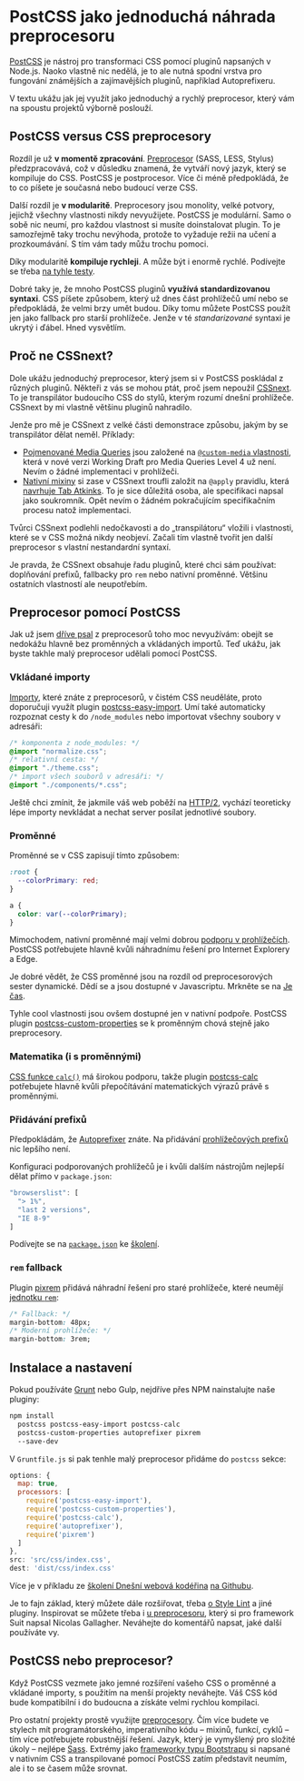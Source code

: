 # PostCSS jako jednoduchá náhrada preprocesoru

[PostCSS](http://postcss.org/) je nástroj pro transformaci CSS pomocí pluginů napsaných v Node.js. Naoko vlastně nic nedělá, je to ale nutná spodní vrstva pro fungování známějších a zajímavějších pluginů, například Autoprefixeru. 

V textu ukážu jak jej využít jako jednoduchý a rychlý preprocesor, který vám na spoustu projektů výborně poslouží. 


## PostCSS versus CSS preprocesory

Rozdíl je už **v momentě zpracování**. [Preprocesor](https://www.vzhurudolu.cz/blog/12-css-preprocesory-1) (SASS, LESS, Stylus) předzpracovává, což v důsledku znamená, že vytváří nový jazyk, který se kompiluje do CSS. PostCSS je postprocesor. Více či méně předpokládá, že to co píšete je současná nebo budoucí verze CSS.

Další rozdíl je **v modularitě**. Preprocesory jsou monolity, velké potvory, jejichž všechny vlastnosti nikdy nevyužijete. PostCSS je modulární. Samo o sobě nic neumí, pro každou vlastnost si musíte doinstalovat plugin. To je samozřejmě taky trochu nevýhoda, protože to vyžaduje režii na učení a prozkoumávání. S tím vám tady můžu trochu pomoci.

Díky modularitě **kompiluje rychleji**. A může být i enormě rychlé.  Podívejte se třeba [na tyhle testy](https://github.com/postcss/benchmark).

<!-- AdSnippet -->

Dobré taky je, že mnoho PostCSS pluginů **využívá standardizovanou syntaxi**. CSS píšete způsobem, který už dnes část prohlížečů umí nebo se předpokládá, že velmi brzy umět budou. Díky tomu můžete PostCSS použít jen jako fallback pro starší prohlížeče. Jenže v té *standarizované* syntaxi je ukrytý i ďábel. Hned vysvětlím.


## Proč ne CSSnext?

Dole ukážu jednoduchý preprocesor, který jsem si v PostCSS poskládal z různých pluginů. Někteři z vás se mohou ptát, proč jsem nepoužil [CSSnext](http://cssnext.io/). To je transpilátor budoucího CSS do stylů, kterým rozumí dnešní prohlížeče. CSSnext by mi vlastně většinu pluginů nahradilo. 

<!-- AdSnippet -->

Jenže pro mě je CSSnext z velké části demonstrace způsobu, jakým by se transpilátor dělat neměl. Příklady:

- [Pojmenované Media Queries](http://cssnext.io/features/#custom-media-queries) jsou založené na [`@custom-media` vlastnosti](https://www.w3.org/TR/2016/WD-mediaqueries-4-20160126/#custom-mq), která v nové verzi Working Draft pro Media Queries Level 4 už není. Nevím o žádné implementaci v prohlížeči.
- [Nativní mixiny](http://cssnext.io/features/#custom-properties-set-apply) si zase v CSSnext troufli založit na `@apply` pravidlu, která [navrhuje Tab Atkinks](http://tabatkins.github.io/specs/css-apply-rule/). To je sice důležitá osoba, ale specifikaci napsal jako soukromník. Opět nevím o žádném pokračujícím specifikačním procesu natož implementaci.

Tvůrci CSSnext podlehli nedočkavosti a do „transpilátoru“ vložili i vlastnosti, které se v CSS možná nikdy neobjeví. Začali tím vlastně tvořit jen další preprocesor s vlastní nestandardní syntaxí.

Je pravda, že CSSnext obsahuje řadu pluginů, které chci sám používat: doplňování prefixů, fallbacky pro `rem` nebo nativní proměnné. Většinu ostatních vlastností ale neupotřebím.


## Preprocesor pomocí PostCSS

Jak už jsem [dříve psal](https://www.vzhurudolu.cz/blog/34-css-postprocessing) z preprocesorů toho moc nevyužívám: obejít se nedokážu hlavně bez proměnných a vkládaných importů. Teď ukážu, jak byste takhle malý preprocesor udělali pomocí PostCSS.

### Vkládané importy

[Importy](https://www.vzhurudolu.cz/blog/13-css-preprocesory-2#import), které znáte z preprocesorů, v čistém CSS neuděláte, proto doporučuji využít plugin [postcss-easy-import](https://github.com/TrySound/postcss-easy-import). Umí také automaticky rozpoznat cesty k do `/node_modules` nebo importovat všechny soubory v adresáři:

```css
/* komponenta z node_modules: */
@import "normalize.css"; 
/* relativní cesta: */
@import "./theme.css"; 
/* import všech souborů v adresáři: */
@import "./components/*.css"; 
```

Ještě chci zmínit, že jakmile váš web poběží na [HTTP/2](http-2.md), vychází teoreticky lépe importy nevkládat a nechat server posílat jednotlivé soubory. 

### Proměnné

Proměnné se v CSS zapisují tímto způsobem:

```css
:root {
  --colorPrimary: red;
}

a {
  color: var(--colorPrimary);
}
```

Mimochodem, nativní proměnné mají velmi dobrou [podporu v prohlížečích](http://caniuse.com/#feat=css-variables). PostCSS potřebujete hlavně kvůli náhradnímu řešení pro Internet Explorery a Edge.

Je dobré vědět, že CSS proměnné jsou na rozdíl od preprocesorových sester dynamické. Dědí se a jsou dostupné v Javascriptu. Mrkněte se na [Je čas](http://jecas.cz/var). 

Tyhle cool vlastnosti jsou ovšem dostupné jen v nativní podpoře. PostCSS plugin [postcss-custom-properties](https://github.com/postcss/postcss-custom-properties) se k proměnným chová stejně jako preprocesory.

### Matematika (i s proměnnými)

[CSS funkce `calc()`](css3-calc.md) má širokou podporu, takže plugin [postcss-calc](https://github.com/postcss/postcss-calc) potřebujete hlavně kvůli přepočítávání matematických výrazů právě s proměnnými. 

### Přidávání prefixů

Předpokládám, že [Autoprefixer](https://github.com/postcss/autoprefixer) znáte. Na přidávání [prohlížečových prefixů](prefix.md) nic lepšího není. 

Konfiguraci podporovaných prohlížečů je i kvůli dalším nástrojům nejlepší dělat přímo v `package.json`:

```javascript
"browserslist": [
  "> 1%",
  "last 2 versions",
  "IE 8-9"
]
```

Podívejte se na [`package.json`](https://github.com/machal/polaroid-example/blob/master/package.json) ke [školení](https://www.vzhurudolu.cz/kurzy/webova-koderina).

### `rem` fallback

Plugin [pixrem](https://github.com/robwierzbowski/node-pixrem) přidává náhradní řešení pro staré prohlížeče, které neumějí [jednotku `rem`](css3-jednotky.md):

```css
/* Fallback: */
margin-bottom: 48px;
/* Moderní prohlížeče: */
margin-bottom: 3rem;
```

## Instalace a nastavení

Pokud používáte [Grunt](grunt.md) nebo Gulp, nejdříve přes NPM nainstalujte naše pluginy:

```bash
npm install 
  postcss postcss-easy-import postcss-calc 
  postcss-custom-properties autoprefixer pixrem  
  --save-dev
```

V `Gruntfile.js` si pak tenhle malý preprocesor přidáme do `postcss` sekce:

```javascript
options: {
  map: true,
  processors: [
    require('postcss-easy-import'),
    require('postcss-custom-properties'),
    require('postcss-calc'),
    require('autoprefixer'),
    require('pixrem')
  ]
},
src: 'src/css/index.css',
dest: 'dist/css/index.css'
```

Více je v příkladu ze [školení Dnešní webová kodéřina](https://www.vzhurudolu.cz/kurzy/webova-koderina) [na Githubu](https://github.com/machal/polaroid-example/blob/master/grunt/postcss.js). 

<!-- AdSnippet -->

Je to fajn základ, který můžete dále rozšiřovat, třeba [o Style Lint](https://stylelint.io/) a jiné pluginy. Inspirovat se můžete třeba i [u preprocesoru](https://github.com/suitcss/preprocessor/blob/master/README.md), který si pro framework Suit napsal Nicolas Gallagher. Neváhejte do komentářů napsat, jaké další používáte vy.


## PostCSS nebo preprocesor?

Když PostCSS vezmete jako jemné rozšíření vašeho CSS o proměnné a vkládané importy, s použitím na menší projekty neváhejte. Váš CSS kód bude kompatibilní i do budoucna a získáte velmi rychlou kompilaci. 

Pro ostatní projekty prostě využijte [preprocesory](https://www.vzhurudolu.cz/blog/12-css-preprocesory-1). Čím více budete ve stylech mít programátorského, imperativního kódu – mixinů, funkcí, cyklů – tím více potřebujete robustnější řešení. Jazyk, který je vymyšlený pro složité úkoly – nejlépe [Sass](http://sass-lang.com/). Extrémy jako [frameworky typu Bootstrapu](https://www.vzhurudolu.cz/frontend-frameworky) si napsané v nativním CSS a transpilované pomocí PostCSS zatím představit neumím, ale i to se časem může srovnat.


